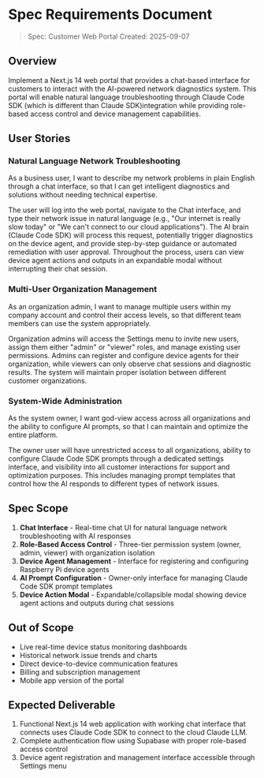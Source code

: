 # Spec Requirements Document

> Spec: Customer Web Portal
> Created: 2025-09-07

## Overview

Implement a Next.js 14 web portal that provides a chat-based interface for customers to interact with the AI-powered network diagnostics system. This portal will enable natural language troubleshooting through Claude Code SDK (which is different than Claude SDK)integration while providing role-based access control and device management capabilities.

## User Stories

### Natural Language Network Troubleshooting

As a business user, I want to describe my network problems in plain English through a chat interface, so that I can get intelligent diagnostics and solutions without needing technical expertise.

The user will log into the web portal, navigate to the Chat interface, and type their network issue in natural language (e.g., "Our internet is really slow today" or "We can't connect to our cloud applications"). The AI brain (Claude Code SDK) will process this request, potentially trigger diagnostics on the device agent, and provide step-by-step guidance or automated remediation with user approval. Throughout the process, users can view device agent actions and outputs in an expandable modal without interrupting their chat session.

### Multi-User Organization Management

As an organization admin, I want to manage multiple users within my company account and control their access levels, so that different team members can use the system appropriately.

Organization admins will access the Settings menu to invite new users, assign them either "admin" or "viewer" roles, and manage existing user permissions. Admins can register and configure device agents for their organization, while viewers can only observe chat sessions and diagnostic results. The system will maintain proper isolation between different customer organizations.

### System-Wide Administration

As the system owner, I want god-view access across all organizations and the ability to configure AI prompts, so that I can maintain and optimize the entire platform.

The owner user will have unrestricted access to all organizations, ability to configure Claude Code SDK prompts through a dedicated settings interface, and visibility into all customer interactions for support and optimization purposes. This includes managing prompt templates that control how the AI responds to different types of network issues.

## Spec Scope

1. **Chat Interface** - Real-time chat UI for natural language network troubleshooting with AI responses
2. **Role-Based Access Control** - Three-tier permission system (owner, admin, viewer) with organization isolation
3. **Device Agent Management** - Interface for registering and configuring Raspberry Pi device agents
4. **AI Prompt Configuration** - Owner-only interface for managing Claude Code SDK prompt templates
5. **Device Action Modal** - Expandable/collapsible modal showing device agent actions and outputs during chat sessions

## Out of Scope

- Live real-time device status monitoring dashboards
- Historical network issue trends and charts
- Direct device-to-device communication features
- Billing and subscription management
- Mobile app version of the portal

## Expected Deliverable

1. Functional Next.js 14 web application with working chat interface that connects uses Claude Code SDK to connect to the cloud Claude LLM.
2. Complete authentication flow using Supabase with proper role-based access control
3. Device agent registration and management interface accessible through Settings menu
